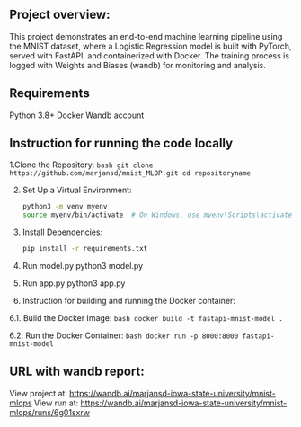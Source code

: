## Project overview:

This project demonstrates an end-to-end machine learning pipeline using the MNIST dataset, where a Logistic Regression model is built with PyTorch, served with FastAPI, and containerized with Docker. The training process is logged with Weights and Biases (wandb) for monitoring and analysis.

## Requirements 
 Python 3.8+
 Docker
 Wandb account

## Instruction for running the code locally
1.Clone the Repository:
    ```bash
    git clone https://github.com/marjansd/mnist_MLOP.git
    cd repositoryname
    ```

2. Set Up a Virtual Environment:
    ```bash
    python3 -m venv myenv
    source myenv/bin/activate  # On Windows, use myenv\Scripts\activate
    ```

3. Install Dependencies:
    ```bash
    pip install -r requirements.txt
    ```
4. Run model.py
python3 model.py

5. Run app.py
python3 app.py

6. Instruction for building and running the Docker container:

6.1. Build the Docker Image:
    ```bash
    docker build -t fastapi-mnist-model .
    ```

6.2. Run the Docker Container:
    ```bash
    docker run -p 8000:8000 fastapi-mnist-model
    ```
## URL with wandb report: 
View project at: https://wandb.ai/marjansd-iowa-state-university/mnist-mlops
View run at: https://wandb.ai/marjansd-iowa-state-university/mnist-mlops/runs/6g01sxrw
